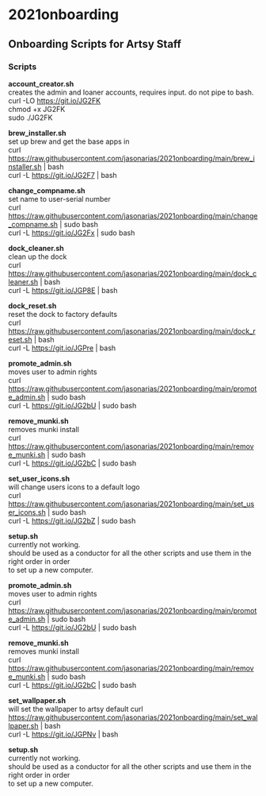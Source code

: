 # 2021onboarding  

Onboarding Scripts for Artsy Staff
---------------  
    
### Scripts
**account_creator.sh**  
  creates the admin and loaner accounts, requires input. do not pipe to bash.  
  curl -LO https://git.io/JG2FK  
  chmod +x JG2FK  
  sudo ./JG2FK
    
**brew_installer.sh**   
  set up brew and get the base apps in  
  curl https://raw.githubusercontent.com/jasonarias/2021onboarding/main/brew_installer.sh | bash  
  curl -L https://git.io/JG2F7 | bash
    
**change_compname.sh**   
  set name to user-serial number  
  curl https://raw.githubusercontent.com/jasonarias/2021onboarding/main/change_compname.sh | sudo bash  
  curl -L https://git.io/JG2Fx | sudo bash
    
**dock_cleaner.sh**   
  clean up the dock   
  curl https://raw.githubusercontent.com/jasonarias/2021onboarding/main/dock_cleaner.sh | bash  
  curl -L https://git.io/JGP8E | bash     
    
**dock_reset.sh**   
  reset the dock to factory defaults   
  curl https://raw.githubusercontent.com/jasonarias/2021onboarding/main/dock_reset.sh | bash  
  curl -L https://git.io/JGPre | bash     
    
**promote_admin.sh**   
  moves user to admin rights  
  curl https://raw.githubusercontent.com/jasonarias/2021onboarding/main/promote_admin.sh | sudo bash  
  curl -L https://git.io/JG2bU | sudo bash
    
**remove_munki.sh**   
  removes munki install  
  curl https://raw.githubusercontent.com/jasonarias/2021onboarding/main/remove_munki.sh | sudo bash  
  curl -L https://git.io/JG2bC | sudo bash
    
**set_user_icons.sh**  
  will change users icons to a default logo  
  curl https://raw.githubusercontent.com/jasonarias/2021onboarding/main/set_user_icons.sh | sudo bash  
  curl -L https://git.io/JG2bZ | sudo bash

**setup.sh**  
  currently not working.  
  should be used as a conductor for all the other scripts and use them in the right order in order  
  to set up a new computer. 
    
**promote_admin.sh**   
  moves user to admin rights  
  curl https://raw.githubusercontent.com/jasonarias/2021onboarding/main/promote_admin.sh | sudo bash  
  curl -L https://git.io/JG2bU | sudo bash
    
**remove_munki.sh**   
  removes munki install  
  curl https://raw.githubusercontent.com/jasonarias/2021onboarding/main/remove_munki.sh | sudo bash  
  curl -L https://git.io/JG2bC | sudo bash
    
**set_wallpaper.sh**  
  will set the wallpaper to artsy default 
  curl https://raw.githubusercontent.com/jasonarias/2021onboarding/main/set_wallpaper.sh | bash  
  curl -L https://git.io/JGPNv | bash
    
**setup.sh**  
  currently not working.  
  should be used as a conductor for all the other scripts and use them in the right order in order  
  to set up a new computer. 
    
